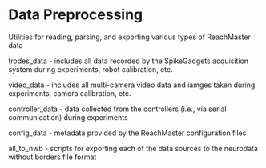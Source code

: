 # Data Preprocessing
Utilities for reading, parsing, and exporting various types of ReachMaster data

trodes_data - includes all data recorded by the SpikeGadgets acquisition system during experiments, robot calibration, etc.

video_data - includes all multi-camera video data and iamges taken during experiments, camera calibration, etc.

controller_data - data collected from the controllers (i.e., via serial communication) during experiments

config_data - metadata provided by the ReachMaster configuration files

all_to_nwb - scripts for exporting each of the data sources to the neurodata without borders file format

